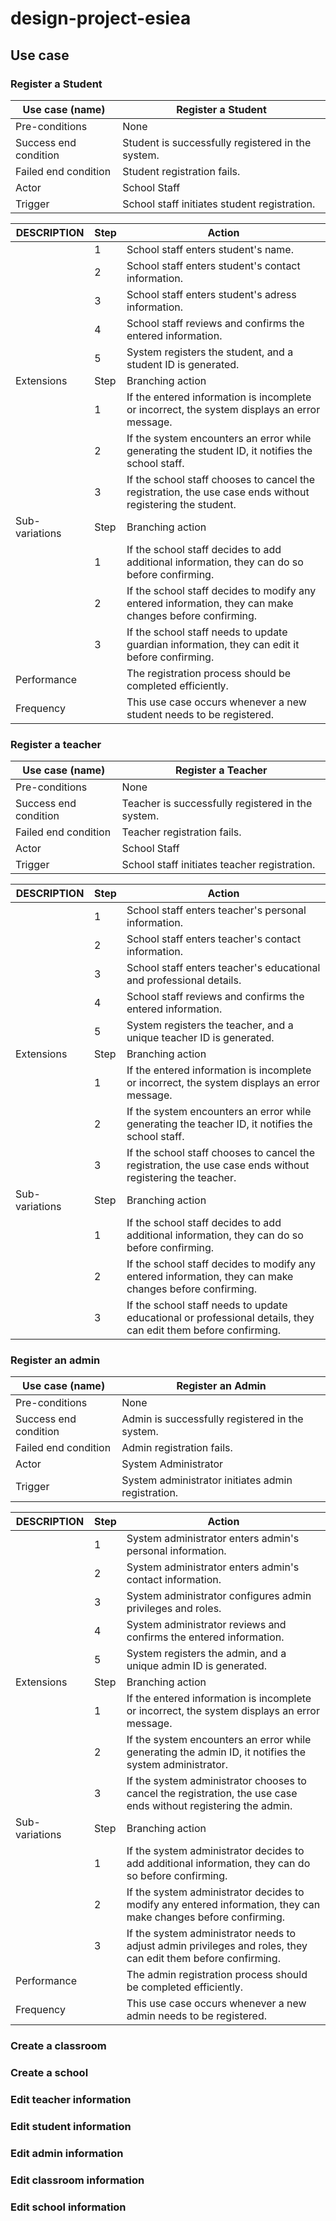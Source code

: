 # design-project-esiea

## Use case

### Register a Student

| Use case (name)       | Register a Student                                |
| --------------------- | ------------------------------------------------- |
| Pre-conditions        | None                                              |
| Success end condition | Student is successfully registered in the system. |
| Failed end condition  | Student registration fails.                       |
| Actor                 | School Staff                                      |
| Trigger               | School staff initiates student registration.      |

| DESCRIPTION    | Step | Action                                                       |
| -------------- | ---- | ------------------------------------------------------------ |
|                | 1    | School staff enters student's name.                          |
|                | 2    | School staff enters student's contact information.           |
|                | 3    | School staff enters student's adress information.            |
|                | 4    | School staff reviews and confirms the entered information.   |
|                | 5    | System registers the student, and a student ID is generated. |
| Extensions     | Step | Branching action                                             |
|                | 1    | If the entered information is incomplete or incorrect, the system displays an error message. |
|                | 2    | If the system encounters an error while generating the student ID, it notifies the school staff. |
|                | 3    | If the school staff chooses to cancel the registration, the use case ends without registering the student. |
| Sub-variations | Step | Branching action                                             |
|                | 1    | If the school staff decides to add additional information, they can do so before confirming. |
|                | 2    | If the school staff decides to modify any entered information, they can make changes before confirming. |
|                | 3    | If the school staff needs to update guardian information, they can edit it before confirming. |
| Performance    |      | The registration process should be completed efficiently.    |
| Frequency      |      | This use case occurs whenever a new student needs to be registered. |

### Register a teacher

| Use case (name)       | Register a Teacher                                |
| --------------------- | ------------------------------------------------- |
| Pre-conditions        | None                                              |
| Success end condition | Teacher is successfully registered in the system. |
| Failed end condition  | Teacher registration fails.                       |
| Actor                 | School Staff                                      |
| Trigger               | School staff initiates teacher registration.      |

| DESCRIPTION    | Step | Action                                                       |
| -------------- | ---- | ------------------------------------------------------------ |
|                | 1    | School staff enters teacher's personal information.          |
|                | 2    | School staff enters teacher's contact information.           |
|                | 3    | School staff enters teacher's educational and professional details. |
|                | 4    | School staff reviews and confirms the entered information.   |
|                | 5    | System registers the teacher, and a unique teacher ID is generated. |
| Extensions     | Step | Branching action                                             |
|                | 1    | If the entered information is incomplete or incorrect, the system displays an error message. |
|                | 2    | If the system encounters an error while generating the teacher ID, it notifies the school staff. |
|                | 3    | If the school staff chooses to cancel the registration, the use case ends without registering the teacher. |
| Sub-variations | Step | Branching action                                             |
|                | 1    | If the school staff decides to add additional information, they can do so before confirming. |
|                | 2    | If the school staff decides to modify any entered information, they can make changes before confirming. |
|                | 3    | If the school staff needs to update educational or professional details, they can edit them before confirming. |

### Register an admin

| Use case (name)       | Register an Admin                                  |
| --------------------- | -------------------------------------------------- |
| Pre-conditions        | None                                               |
| Success end condition | Admin is successfully registered in the system.    |
| Failed end condition  | Admin registration fails.                          |
| Actor                 | System Administrator                               |
| Trigger               | System administrator initiates admin registration. |

| DESCRIPTION | Step | Action                                                       |
| ----------- | ---- | ------------------------------------------------------------ |
|             | 1    | System administrator enters admin's personal information.    |
|             | 2    | System administrator enters admin's contact information.     |
|             | 3    | System administrator configures admin privileges and roles.  |
|             | 4    | System administrator reviews and confirms the entered information. |
|             | 5    | System registers the admin, and a unique admin ID is generated. |
| Extensions     | Step | Branching action |
|                | 1    | If the entered information is incomplete or incorrect, the system displays an error message. |
|                | 2    | If the system encounters an error while generating the admin ID, it notifies the system administrator. |
|                | 3    | If the system administrator chooses to cancel the registration, the use case ends without registering the admin. |
| Sub-variations | Step | Branching action |
|                | 1    | If the system administrator decides to add additional information, they can do so before confirming. |
|                | 2    | If the system administrator decides to modify any entered information, they can make changes before confirming. |
|                | 3    | If the system administrator needs to adjust admin privileges and roles, they can edit them before confirming. |
| Performance    |      | The admin registration process should be completed efficiently. |
| Frequency      |      | This use case occurs whenever a new admin needs to be registered. |

### Create a classroom

### Create a school

### Edit teacher information

### Edit student information

### Edit admin information

### Edit classroom information

### Edit school information



